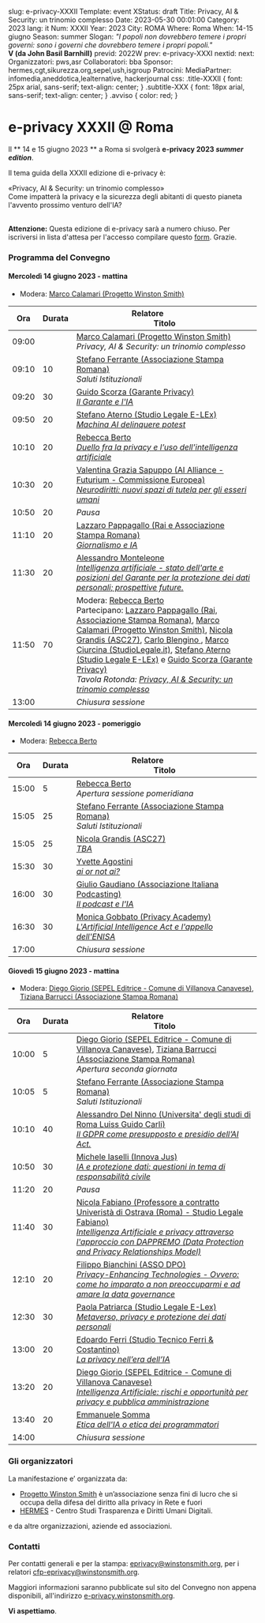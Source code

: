 slug: e-privacy-XXXII
Template: event
XStatus: draft
Title: Privacy, AI & Security: un trinomio complesso
Date: 2023-05-30 00:01:00
Category: 2023
lang: it
Num: XXXII
Year: 2023
City: ROMA
Where: Roma
When: 14-15 giugno
Season: summer
Slogan: <i>"I popoli non dovrebbero temere i propri governi: sono i governi che dovrebbero temere i propri popoli."</i><br/><b>V (da John Basil Barnhill)</b>
previd: 2022W
prev: e-privacy-XXXI
nextid: 
next: 
Organizzatori: pws,asr 
Collaboratori: bba
Sponsor: hermes,cgt,sikurezza.org,sepel,ush,isgroup
Patrocini: 
MediaPartner: infomedia,aneddotica,lealternative, hackerjournal
css: .title-XXXII { font: 25px arial, sans-serif; text-align: center; }   .subtitle-XXX { font: 18px arial, sans-serif; text-align: center; } .avviso { color: red; }

e-privacy XXXII @ Roma
===============================

Il ** 14 e 15 giugno 2023 **  a Roma  si svolgerà **e-privacy 2023
_summer edition_**.

Il tema guida della XXXII edizione di e-privacy è:

<div class="title-XXXII">«Privacy, AI & Security: un trinomio complesso»</div>

<div class="subtitle-XXXII">Come impatterà la privacy e la sicurezza degli abitanti di questo pianeta l'avvento prossimo venturo dell'IA?</div>

<br/>

<b class="avviso">Attenzione:</b> Questa edizione di e-privacy sarà a numero chiuso. Per iscriversi in lista d'attesa per l'accesso compilare questo <a href="/iscrizione-lista-dattesa-eprivacy.html">form</a>. Grazie.



### <a name="programma"></a>Programma del Convegno


#### <a name="vep"></a>Mercoledì 14 giugno 2023 - mattina

* Modera: <a href="/e-privacy-XXXII-relatori.html#marcoc">Marco Calamari (Progetto Winston Smith)</a>

**Ora** | Durata | **Relatore**&nbsp;&nbsp;&nbsp;&nbsp;&nbsp;&nbsp;&nbsp;&nbsp;&nbsp;&nbsp;&nbsp;&nbsp;&nbsp;&nbsp;&nbsp;&nbsp; <br/> **Titolo**
------- | --- | ------- 
09:00||<span class='talk'><a href="/e-privacy-XXXII-relatori.html#marcoc">Marco Calamari (Progetto Winston Smith)</a><br/><em>Privacy, AI & Security: un trinomio complesso</em></span>
09:10|10|<span class='talk'><a href="/e-privacy-XXXII-relatori.html#ferrante">Stefano Ferrante (Associazione Stampa Romana)</a><br/><em>Saluti Istituzionali</em></span>
09:20|30|<span class='talk'><a href="/e-privacy-XXXII-relatori.html#scorza">Guido Scorza (Garante Privacy)</a><br/><em><a name='1m01'></a><a href="/e-privacy-XXXII-interventi.html#scorza">Il Garante e l'IA</a></em></span>
09:50|20|<span class='talk'><a href="/e-privacy-XXXII-relatori.html#saterno">Stefano Aterno (Studio Legale E-LEx)</a><br/><em><a name='1m02'></a><a href="/e-privacy-XXXII-interventi.html#saterno">Machina AI delinquere potest</a></em></span>
10:10|20|<span class='talk'><a href="/e-privacy-XXXII-relatori.html#berto">Rebecca Berto </a><br/><em><a name='1m03'></a><a href="/e-privacy-XXXII-interventi.html#berto">Duello fra la privacy e l’uso dell’intelligenza artificiale</a></em></span>
10:30|20|<span class='talk'><a href="/e-privacy-XXXII-relatori.html#sapuppo">Valentina Grazia Sapuppo (AI Alliance - Futurium - Commissione Europea)</a><br/><em><a name='1m04'></a><a href="/e-privacy-XXXII-interventi.html#sapuppo">Neurodiritti: nuovi spazi di tutela per gli esseri umani</a></em></span>
10:50|20|<span class='talk'><em>Pausa</em></span>
11:10|20|<span class='talk'><a href="/e-privacy-XXXII-relatori.html#pappagallo">Lazzaro Pappagallo (Rai e Associazione Stampa Romana)</a><br/><em><a name='1m05'></a><a href="/e-privacy-XXXII-interventi.html#pappagallo">Giornalismo e IA</a></em></span>
11:30|20|<span class='talk'><a href="/e-privacy-XXXII-relatori.html#monteleone">Alessandro Monteleone </a><br/><em><a name='1m06'></a><a href="/e-privacy-XXXII-interventi.html#monteleone">Intelligenza artificiale - stato dell'arte e posizioni del Garante per la protezione dei dati personali; prospettive future.</a></em></span>
11:50|70|<span class='talk'>Modera: <a href="/e-privacy-XXXII-relatori.html#berto">Rebecca Berto </a><br/>Partecipano: <a href="/e-privacy-XXXII-relatori.html#pappagallo">Lazzaro Pappagallo (Rai, Associazione Stampa Romana)</a>, <a href="/e-privacy-XXXII-relatori.html#marcoc">Marco Calamari (Progetto Winston Smith)</a>, <a href="/e-privacy-XXXII-relatori.html#grandis">Nicola Grandis (ASC27)</a>, <a href="/e-privacy-XXXII-relatori.html#blengino">Carlo Blengino </a>, <a href="/e-privacy-XXXII-relatori.html#ciurcina">Marco Ciurcina (StudioLegale.it)</a>, <a href="/e-privacy-XXXII-relatori.html#saterno">Stefano Aterno (Studio Legale E-LEx)</a> e <a href="/e-privacy-XXXII-relatori.html#scorza">Guido Scorza (Garante Privacy)</a><br/><em><a name='1m07'></a>Tavola Rotonda: <a href="/e-privacy-XXXII-interventi.html#tavola1">Privacy, AI & Security: un trinomio complesso</a></em></span>
13:00||<span class='talk'><em>Chiusura sessione</em></span>

#### <a name="vep"></a>Mercoledì 14 giugno 2023 - pomeriggio

* Modera: <a href="/e-privacy-XXXII-relatori.html#berto">Rebecca Berto </a>

**Ora** | Durata | **Relatore**&nbsp;&nbsp;&nbsp;&nbsp;&nbsp;&nbsp;&nbsp;&nbsp;&nbsp;&nbsp;&nbsp;&nbsp;&nbsp;&nbsp;&nbsp;&nbsp; <br/> **Titolo**
------- | --- | ------- 
15:00|5|<span class='talk'><a href="/e-privacy-XXXII-relatori.html#berto">Rebecca Berto </a><br/><em>Apertura sessione pomeridiana</em></span>
15:05|25|<span class='talk'><a href="/e-privacy-XXXII-relatori.html#ferrante">Stefano Ferrante (Associazione Stampa Romana)</a><br/><em>Saluti Istituzionali</em></span>
15:05|25|<span class='talk'><a href="/e-privacy-XXXII-relatori.html#grandis">Nicola Grandis (ASC27)</a><br/><em><a name='1p01'></a><a href="/e-privacy-XXXII-interventi.html#grandis">TBA</a></em></span>
15:30|30|<span class='talk'><a href="/e-privacy-XXXII-relatori.html#agostini">Yvette Agostini </a><br/><em><a name='1p02'></a><a href="/e-privacy-XXXII-interventi.html#agostini">ai or not ai?</a></em></span>
16:00|30|<span class='talk'><a href="/e-privacy-XXXII-relatori.html#gaudiano">Giulio Gaudiano (Associazione Italiana Podcasting)</a><br/><em><a name='1p03'></a><a href="/e-privacy-XXXII-interventi.html#gaudiano">Il podcast e l'IA</a></em></span>
16:30|30|<span class='talk'><a href="/e-privacy-XXXII-relatori.html#gobbato">Monica Gobbato (Privacy Academy)</a><br/><em><a name='1p04'></a><a href="/e-privacy-XXXII-interventi.html#gobbato">L'Artificial Intelligence Act e l'appello dell'ENISA</a></em></span>
17:00||<span class='talk'><em>Chiusura sessione</em></span>

#### <a name="sam"></a>Giovedì 15 giugno 2023 - mattina

* Modera: <a href="/e-privacy-XXXII-relatori.html#giorio">Diego Giorio (SEPEL Editrice - Comune di Villanova Canavese)</a>, <a href="/e-privacy-XXXII-relatori.html#barrucci">Tiziana Barrucci (Associazione Stampa Romana)</a>

 **Ora** | Durata | **Relatore**&nbsp;&nbsp;&nbsp;&nbsp;&nbsp;&nbsp;&nbsp;&nbsp;&nbsp;&nbsp;&nbsp;&nbsp;&nbsp;&nbsp;&nbsp;&nbsp; <br/> **Titolo** 
------- | --- | ------- 
10:00|5|<span class='talk'><a href="/e-privacy-XXXII-relatori.html#giorio">Diego Giorio (SEPEL Editrice - Comune di Villanova Canavese)</a>, <a href="/e-privacy-XXXII-relatori.html#barrucci">Tiziana Barrucci (Associazione Stampa Romana)</a><br/><em>Apertura seconda giornata</em></span>
10:05|5|<span class='talk'><a href="/e-privacy-XXXII-relatori.html#ferrante">Stefano Ferrante (Associazione Stampa Romana)</a><br/><em>Saluti Istituzionali</em></span>
10:10|40|<span class='talk'><a href="/e-privacy-XXXII-relatori.html#delninno">Alessandro Del Ninno (Universita' degli studi di Roma Luiss Guido Carli)</a><br/><em><a name='2m01'></a><a href="/e-privacy-XXXII-interventi.html#delninno">Il GDPR come presupposto e presidio dell’AI Act.</a></em></span>
10:50|30|<span class='talk'><a href="/e-privacy-XXXII-relatori.html#iaselli">Michele Iaselli (Innova Jus)</a><br/><em><a name='2m02'></a><a href="/e-privacy-XXXII-interventi.html#iaselli">IA e protezione dati: questioni in tema di responsabilità civile</a></em></span>
11:20|20|<span class='talk'><em>Pausa</em></span>
11:40|30|<span class='talk'><a href="/e-privacy-XXXII-relatori.html#fabiano">Nicola Fabiano (Professore a contratto Univeristà di Ostrava (Roma) - Studio Legale Fabiano)</a><br/><em><a name='2m03'></a><a href="/e-privacy-XXXII-interventi.html#fabiano">Intelligenza Artificiale e privacy attraverso l'approccio con DAPPREMO (Data Protection and Privacy Relationships Model)</a></em></span>
12:10|20|<span class='talk'><a href="/e-privacy-XXXII-relatori.html#bianchini">Filippo Bianchini (ASSO DPO)</a><br/><em><a name='2m04'></a><a href="/e-privacy-XXXII-interventi.html#bianchini">Privacy-Enhancing Technologies - Ovvero: come ho imparato a non preoccuparmi e ad amare la data governance</a></em></span>
12:30|30|<span class='talk'><a href="/e-privacy-XXXII-relatori.html#ppatriarca">Paola Patriarca (Studio Legale E-Lex)</a><br/><em><a name='2m05'></a><a href="/e-privacy-XXXII-interventi.html#ppatriarca">Metaverso, privacy e protezione dei dati personali</a></em></span>
13:00|20|<span class='talk'><a href="/e-privacy-XXXII-relatori.html#ferri">Edoardo Ferri (Studio Tecnico Ferri & Costantino)</a><br/><em><a name='2m06'></a><a href="/e-privacy-XXXII-interventi.html#ferri">La privacy nell’era dell’IA</a></em></span>
13:20|20|<span class='talk'><a href="/e-privacy-XXXII-relatori.html#giorio">Diego Giorio (SEPEL Editrice - Comune di Villanova Canavese)</a><br/><em><a name='2m07'></a><a href="/e-privacy-XXXII-interventi.html#giorio">Intelligenza Artificiale: rischi e opportunità per privacy e pubblica amministrazione</a></em></span>
13:40|20|<span class='talk'><a href="/e-privacy-XXXII-relatori.html#somma">Emmanuele Somma </a><br/><em><a name='2m08'></a><a href="/e-privacy-XXXII-interventi.html#somma">Etica dell'IA o etica dei programmatori</a></em></span>
14:00||<span class='talk'><em>Chiusura sessione</em></span>

### Gli organizzatori

La manifestazione e’ organizzata da:

 - [Progetto Winston Smith](http://pws.winstonsmith.org/) è un’associazione senza fini di lucro che si occupa della difesa del diritto alla privacy in Rete e fuori
 - [HERMES](http://logioshermes.org/) \- Centro Studi Trasparenza e Diritti Umani Digitali.

e da altre organizzazioni, aziende ed associazioni.


### Contatti

Per contatti generali e per la
stampa: [eprivacy@winstonsmith.org](mailto:eprivacy@winstonsmith.org),
per i relatori
[cfp-eprivacy@winstonsmith.org](mailto:cfp-eprivacy@winstonsmith.org).

Maggiori informazioni saranno pubblicate sul sito del Convegno non appena
disponibili, all'indirizzo [e-privacy.winstonsmith.org](http://e-privacy.winstonsmith.org).

**Vi aspettiamo**.
